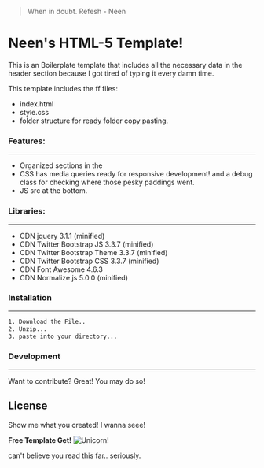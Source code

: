 > When in doubt. Refesh
> \- Neen

# Neen's HTML-5 Template!

This is an Boilerplate template that includes all the necessary data in the header section because I got tired of typing it every damn time.

This template includes the ff files:

  - index.html
  - style.css
  - folder structure for ready folder copy pasting.

### Features:
----
 - Organized sections in the <head>
 - CSS has media queries ready for responsive development!  and a debug class for checking where those pesky paddings went. 
 - JS src at the bottom. 

### Libraries:
----
- CDN jquery 3.1.1 (minified)
- CDN Twitter Bootstrap JS 3.3.7 (minified)
- CDN Twitter Bootstrap Theme 3.3.7 (minified)
- CDN Twitter Bootstrap CSS 3.3.7 (minified)
- CDN Font Awesome 4.6.3
- CDN Normalize.js 5.0.0 (minified)

### Installation
----
```sh
1. Download the File..
2. Unzip...
3. paste into your directory...
```
### Development
----
Want to contribute? Great! You may do so!

License
----
Show me what you created! I wanna seee!


**Free Template Get!**
![Unicorn!](https://s-media-cache-ak0.pinimg.com/originals/dc/02/b2/dc02b274f7b9d2f55bb7dcb32c887042.png)

can't believe you read this far.. seriously.
